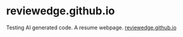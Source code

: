 # reviewedge.github.io
Testing AI generated code.  A resume webpage.
[reviewedge.github.io](https://reviewedge.github.io/)
